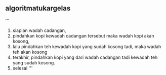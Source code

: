 ## algoritmatukargelas
'''
1. siaplan wadah cadangan,
2. pindahkan kopi kewadah cadangan tersebut maka wadah kopi akan kosong,
3. lalu pindahkan teh kewadah kopi yang sudah kosong tadi, maka wadah teh akan kosong
4. terakhir, pindahkan kopi yang dari wadah cadangan tadi kewadah teh yang sudah kosong.
5. selesai
'''
